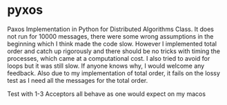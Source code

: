 # pyxos
Paxos Implementation in Python for Distributed Algorithms Class.
It does not run for 10000 messages, there were some wrong assumptions in the beginning
which I think made the code slow. However I implemented total order and catch up rigorously and there should be no tricks with timing the processes, which came at a computational cost. I also tried to avoid for loops but it was still slow. If anyone knows why, I would welcome any feedback. Also due to my implementation of total order, it fails on the lossy test as I need all the messages for the total order.

Test with 1-3 Acceptors all behave as one would expect on my macos
